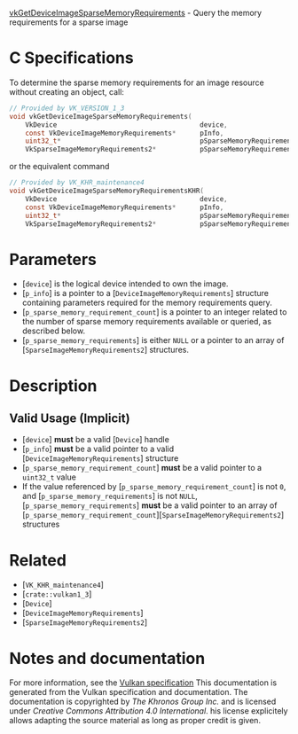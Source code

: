 [vkGetDeviceImageSparseMemoryRequirements](https://www.khronos.org/registry/vulkan/specs/1.3-extensions/man/html/vkGetDeviceImageSparseMemoryRequirements.html) - Query the memory requirements for a sparse image

# C Specifications
To determine the sparse memory requirements for an image resource without
creating an object, call:
```c
// Provided by VK_VERSION_1_3
void vkGetDeviceImageSparseMemoryRequirements(
    VkDevice                                    device,
    const VkDeviceImageMemoryRequirements*      pInfo,
    uint32_t*                                   pSparseMemoryRequirementCount,
    VkSparseImageMemoryRequirements2*           pSparseMemoryRequirements);
```
or the equivalent command
```c
// Provided by VK_KHR_maintenance4
void vkGetDeviceImageSparseMemoryRequirementsKHR(
    VkDevice                                    device,
    const VkDeviceImageMemoryRequirements*      pInfo,
    uint32_t*                                   pSparseMemoryRequirementCount,
    VkSparseImageMemoryRequirements2*           pSparseMemoryRequirements);
```

# Parameters
- [`device`] is the logical device intended to own the image.
- [`p_info`] is a pointer to a [`DeviceImageMemoryRequirements`] structure containing parameters required for the memory requirements query.
- [`p_sparse_memory_requirement_count`] is a pointer to an integer related to the number of sparse memory requirements available or queried, as described below.
- [`p_sparse_memory_requirements`] is either `NULL` or a pointer to an array of [`SparseImageMemoryRequirements2`] structures.

# Description
## Valid Usage (Implicit)
-  [`device`] **must**  be a valid [`Device`] handle
-  [`p_info`] **must**  be a valid pointer to a valid [`DeviceImageMemoryRequirements`] structure
-  [`p_sparse_memory_requirement_count`] **must**  be a valid pointer to a `uint32_t` value
-    If the value referenced by [`p_sparse_memory_requirement_count`] is not `0`, and [`p_sparse_memory_requirements`] is not `NULL`, [`p_sparse_memory_requirements`] **must**  be a valid pointer to an array of [`p_sparse_memory_requirement_count`][`SparseImageMemoryRequirements2`] structures

# Related
- [`VK_KHR_maintenance4`]
- [`crate::vulkan1_3`]
- [`Device`]
- [`DeviceImageMemoryRequirements`]
- [`SparseImageMemoryRequirements2`]

# Notes and documentation
For more information, see the [Vulkan specification](https://www.khronos.org/registry/vulkan/specs/1.3-extensions/html/vkspec.html)
This documentation is generated from the Vulkan specification and documentation.
The documentation is copyrighted by *The Khronos Group Inc.* and is licensed under *Creative Commons Attribution 4.0 International*.
his license explicitely allows adapting the source material as long as proper credit is given.
        